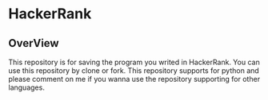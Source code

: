 # HackerRank

## OverView
This repository is for saving the program you writed in HackerRank. 
You can use this repository by clone or fork. 
This repository supports for python and please comment on me if you wanna use the repository supporting for other languages.
